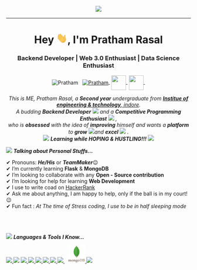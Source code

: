 <p align="center">
  <img src="https://github.com/thompsonemerson/thompsonemerson/raw/master/cover-thompson.png" height="200"/>
</p>
<hr>
<h1 align="center">Hey <img src="https://raw.githubusercontent.com/ABSphreak/ABSphreak/master/gifs/Hi.gif" width="30px">, I'm Pratham Rasal</h1>
<h3 align="center">Backend Developer | Web 3.0 Enthusiast | Data Science Enthusiast</h3>
<p align="center"
<a href="https://www.linkedin.com/in/prathamrasal/" target="blank"><img align="center" src="https://icon-library.com/images/linkedin-flat-icon/linkedin-flat-icon-10.jpg" alt="Pratham" height="40" width="40" /> &nbsp</a>
<a href="https://www.facebook.com/pratham11rasal/" target="blank"><img align="center" src="https://cdn-icons-png.flaticon.com/512/733/733547.png" alt="Pratham" height="40" width="40" />&nbsp</a>
<a href="https://www.hackerrank.com/prathamrasal6" target="blank"><img align="center" src="https://upload.wikimedia.org/wikipedia/commons/thumb/6/6a/Hackerrank_meaningful_logo.svg/768px-Hackerrank_meaningful_logo.svg.png" height="40" width="40" />&nbsp</a>
<a href = "mailto: prathamrasal6@gmail.com"><img align="center" src="https://cdn-icons-png.flaticon.com/512/5968/5968534.png" height="40" width="40" />&nbsp</a>
</p>
</p>



<p align="center">
  <em>
    This is ME, Pratham Rasal, a <b>Second year</b> undergraduate from <a href="https://www.ietdavv.edu.in//"> <b>Institue of engineering & technology</b>, indore</a>. <br>
    A budding <b>Backend Developer</b> <img src="https://github.com/TheDudeThatCode/TheDudeThatCode/blob/master/Assets/Developer.gif" width="30px"> and a <b>Competitive Programming Enthusiast</b>&nbsp;<img src="https://github.com/TheDudeThatCode/TheDudeThatCode/blob/master/Assets/Designer.gif" width="36px">&nbsp,<br>who is <b>obsessed</b>
    with the idea of <b>improving</b> himself and wants a <b>platform</b> to 
    <b>grow</b> <img src="https://github.com/TheDudeThatCode/TheDudeThatCode/blob/master/Assets/Rocket.gif" width="18px">and 
    <b>excel</b> <img src="https://github.com/TheDudeThatCode/TheDudeThatCode/blob/master/Assets/Medal.gif" width="20px">&nbsp.
  </em> 
  <br>
  <img src="https://media.giphy.com/media/VgCDAzcKvsR6OM0uWg/giphy.gif" width="50" /> <b><i>Learning while HOPING & HUSTLING!!!</i></b> <img src="https://media.giphy.com/media/7j2hfyeVcDtf2/giphy.gif" width="50" />
</p>

<img src="https://media.giphy.com/media/ObNTw8Uzwy6KQ/giphy.gif" width="30px">&nbsp;***Talking about Personal Stuffs...***

✔ Pronouns: ***He/His*** or ***TeamMaker***😉 <br>
✔ I’m currently learning **Flask** & **MongoDB**<br>
✔ I’m looking to collaborate with any **Open - Source contribution**<br>
✔ I’m looking for help for learning **Web Development**<br>
✔ I use to write coad on [HackerRank](https://www.hackerrank.com/prathamrasal6) <br>
✔ Ask me about anything, I am happy to help, only if the ball is in my court!😉<br>
✔ Fun fact : *At The time of Stress coding, I use to be in half sleeping mode*<br><br><br><br>
 

<img src="https://media.giphy.com/media/ObNTw8Uzwy6KQ/giphy.gif" width="30px">&nbsp;***Languages & Tools I Know...***
<p align="left">
  
  <a href="https://flask.palletsprojects.com/en/2.0.x/" target="_blank"> <img src="https://i.postimg.cc/56tQ6SYD/188-1882559-python-flask-hd-png-download-modified-1.png' border='0' alt='188-1882559-python-flask-hd-png-download-modified-1" width="40px"> </a>
    <a href="https://isocpp.org/" target="-blank"><img src="https://img.icons8.com/color/48/000000/c-plus-plus-logo.png"/></a>
    <a href="https://www.java.com" target="_blank"> <img src="https://img.icons8.com/color/48/000000/java-coffee-cup-logo.png"/> </a>
    <a href="https://developer.mozilla.org/en-US/docs/Web/JavaScript" target="_blank"> <img src="https://img.icons8.com/color/48/000000/javascript.png"/> </a> 
    <a href="https://www.w3.org/html/" target="_blank"> <img src="https://img.icons8.com/color/48/000000/html-5.png"/> </a> 
    <a href="https://getbootstrap.com" target="_blank"> <img src="https://img.icons8.com/color/48/000000/bootstrap.png"/> </a> 
    <a href="https://www.python.org" target="_blank"> <img src="https://img.icons8.com/color/48/000000/python.png"/> </a> 
    <a style="padding-right:8px;" href="https://www.mysql.com/" target="_blank"> <img src="https://img.icons8.com/fluent/50/000000/mysql-logo.png"/> </a>
    <a href="https://www.mongodb.com/" target="_blank"> <img src="https://raw.githubusercontent.com/devicons/devicon/master/icons/mongodb/mongodb-original-wordmark.svg" alt="mongodb" width="48" height="48"/> </a> 
    <a href="https://git-scm.com/" target="_blank"> <img src="https://img.icons8.com/color/48/000000/git.png"/> </a> 
      
</p>
